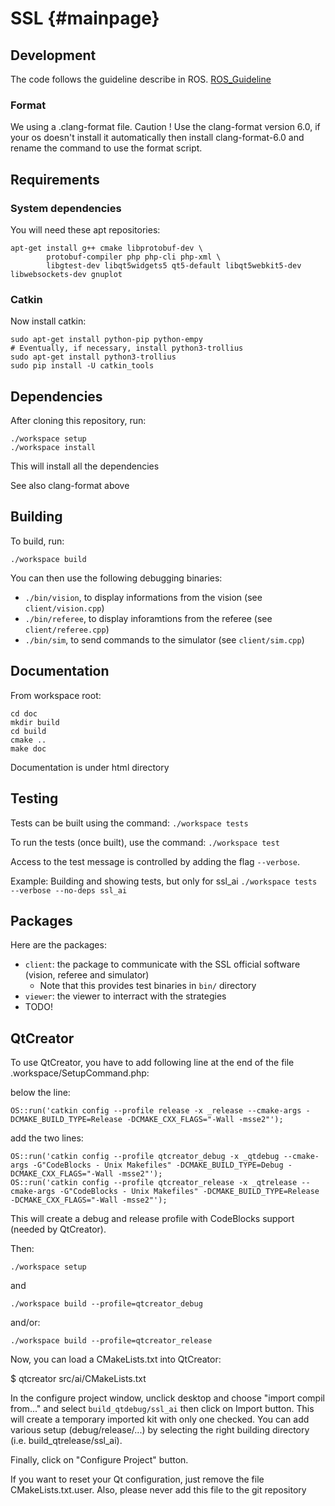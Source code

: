 # SSL {#mainpage}

## Development

The code follows the guideline describe in ROS. [ROS_Guideline](http://wiki.ros.org/CppStyleGuide)

### Format
We using a .clang-format file. Caution ! Use the clang-format version 6.0, if your os doesn't install it automatically then install clang-format-6.0 and rename the command to use the format script.

## Requirements

### System dependencies

You will need these apt repositories:

    apt-get install g++ cmake libprotobuf-dev \
            protobuf-compiler php php-cli php-xml \
            libgtest-dev libqt5widgets5 qt5-default libqt5webkit5-dev libwebsockets-dev gnuplot

### Catkin

Now install catkin:

    sudo apt-get install python-pip python-empy
    # Eventually, if necessary, install python3-trollius
    sudo apt-get install python3-trollius
    sudo pip install -U catkin_tools

## Dependencies

After cloning this repository, run:

    ./workspace setup
    ./workspace install

This will install all the dependencies

See also clang-format above

## Building

To build, run:

    ./workspace build

You can then use the following debugging binaries:

* ``./bin/vision``, to display informations from the vision (see ``client/vision.cpp``)
* ``./bin/referee``, to display inforamtions from the referee (see ``client/referee.cpp``)
* ``./bin/sim``, to send commands to the simulator (see ``client/sim.cpp``)

## Documentation

From workspace root:

    cd doc
    mkdir build
    cd build
    cmake ..
    make doc
Documentation is under html directory

## Testing

Tests can be built using the command: `./workspace tests`

To run the tests (once built), use the command: `./workspace test`

Access to the test message is controlled by adding the flag `--verbose`.

Example: Building and showing tests, but only for ssl_ai
`./workspace tests --verbose --no-deps ssl_ai`

## Packages

Here are the packages:

* ``client``: the package to communicate with the SSL official software (vision, referee and simulator)
    * Note that this provides test binaries in `bin/` directory
* ``viewer``: the viewer to interract with the strategies
* TODO!

## QtCreator

To use QtCreator, you have to add following line at the end of the file .workspace/SetupCommand.php:

below the line:

    OS::run('catkin config --profile release -x _release --cmake-args -DCMAKE_BUILD_TYPE=Release -DCMAKE_CXX_FLAGS="-Wall -msse2"');

add the two lines:

    OS::run('catkin config --profile qtcreator_debug -x _qtdebug --cmake-args -G"CodeBlocks - Unix Makefiles" -DCMAKE_BUILD_TYPE=Debug -DCMAKE_CXX_FLAGS="-Wall -msse2"');
    OS::run('catkin config --profile qtcreator_release -x _qtrelease --cmake-args -G"CodeBlocks - Unix Makefiles" -DCMAKE_BUILD_TYPE=Release -DCMAKE_CXX_FLAGS="-Wall -msse2"');

This will create a debug and release profile with CodeBlocks support (needed by QtCreator).

Then:

    ./workspace setup

and

    ./workspace build --profile=qtcreator_debug

and/or:

    ./workspace build --profile=qtcreator_release

Now, you can load a CMakeLists.txt into QtCreator:

$ qtcreator src/ai/CMakeLists.txt

In the configure project window, unclick desktop and choose "import compil from..." and select `build_qtdebug/ssl_ai` then click on Import button. This will create a temporary imported kit with only one checked. You can add various setup (debug/release/...) by selecting the right building directory (i.e. build_qtrelease/ssl_ai).

Finally, click on "Configure Project" button.

If you want to reset your Qt configuration, just remove the file CMakeLists.txt.user. Also, please never add this file to the git repository

